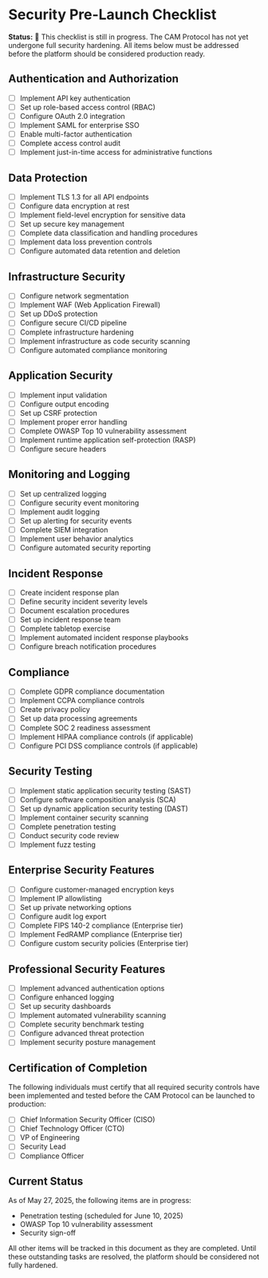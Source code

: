 # Security Pre-Launch Checklist

**Status:** :construction: This checklist is still in progress. The CAM Protocol has not yet undergone full security hardening. All items below must be addressed before the platform should be considered production ready.

## Authentication and Authorization
- [ ] Implement API key authentication
- [ ] Set up role-based access control (RBAC)
- [ ] Configure OAuth 2.0 integration
- [ ] Implement SAML for enterprise SSO
- [ ] Enable multi-factor authentication
- [ ] Complete access control audit
- [ ] Implement just-in-time access for administrative functions

## Data Protection
- [ ] Implement TLS 1.3 for all API endpoints
- [ ] Configure data encryption at rest
- [ ] Implement field-level encryption for sensitive data
- [ ] Set up secure key management
- [ ] Complete data classification and handling procedures
- [ ] Implement data loss prevention controls
- [ ] Configure automated data retention and deletion

## Infrastructure Security
- [ ] Configure network segmentation
- [ ] Implement WAF (Web Application Firewall)
- [ ] Set up DDoS protection
- [ ] Configure secure CI/CD pipeline
- [ ] Complete infrastructure hardening
- [ ] Implement infrastructure as code security scanning
- [ ] Configure automated compliance monitoring

## Application Security
- [ ] Implement input validation
- [ ] Configure output encoding
- [ ] Set up CSRF protection
- [ ] Implement proper error handling
- [ ] Complete OWASP Top 10 vulnerability assessment
- [ ] Implement runtime application self-protection (RASP)
- [ ] Configure secure headers

## Monitoring and Logging
- [ ] Set up centralized logging
- [ ] Configure security event monitoring
- [ ] Implement audit logging
- [ ] Set up alerting for security events
- [ ] Complete SIEM integration
- [ ] Implement user behavior analytics
- [ ] Configure automated security reporting

## Incident Response
- [ ] Create incident response plan
- [ ] Define security incident severity levels
- [ ] Document escalation procedures
- [ ] Set up incident response team
- [ ] Complete tabletop exercise
- [ ] Implement automated incident response playbooks
- [ ] Configure breach notification procedures

## Compliance
- [ ] Complete GDPR compliance documentation
- [ ] Implement CCPA compliance controls
- [ ] Create privacy policy
- [ ] Set up data processing agreements
- [ ] Complete SOC 2 readiness assessment
- [ ] Implement HIPAA compliance controls (if applicable)
- [ ] Configure PCI DSS compliance controls (if applicable)

## Security Testing
- [ ] Implement static application security testing (SAST)
- [ ] Configure software composition analysis (SCA)
- [ ] Set up dynamic application security testing (DAST)
- [ ] Implement container security scanning
- [ ] Complete penetration testing
- [ ] Conduct security code review
- [ ] Implement fuzz testing

## Enterprise Security Features
- [ ] Configure customer-managed encryption keys
- [ ] Implement IP allowlisting
- [ ] Set up private networking options
- [ ] Configure audit log export
- [ ] Complete FIPS 140-2 compliance (Enterprise tier)
- [ ] Implement FedRAMP compliance (Enterprise tier)
- [ ] Configure custom security policies (Enterprise tier)

## Professional Security Features
- [ ] Implement advanced authentication options
- [ ] Configure enhanced logging
- [ ] Set up security dashboards
- [ ] Implement automated vulnerability scanning
- [ ] Complete security benchmark testing
- [ ] Configure advanced threat protection
- [ ] Implement security posture management

## Certification of Completion
The following individuals must certify that all required security controls have been implemented and tested before the CAM Protocol can be launched to production:

- [ ] Chief Information Security Officer (CISO)
- [ ] Chief Technology Officer (CTO)
- [ ] VP of Engineering
- [ ] Security Lead
- [ ] Compliance Officer

## Current Status

As of May 27, 2025, the following items are in progress:
- Penetration testing (scheduled for June 10, 2025)
- OWASP Top 10 vulnerability assessment
- Security sign-off

All other items will be tracked in this document as they are completed. Until these outstanding tasks are resolved, the platform should be considered not fully hardened.
